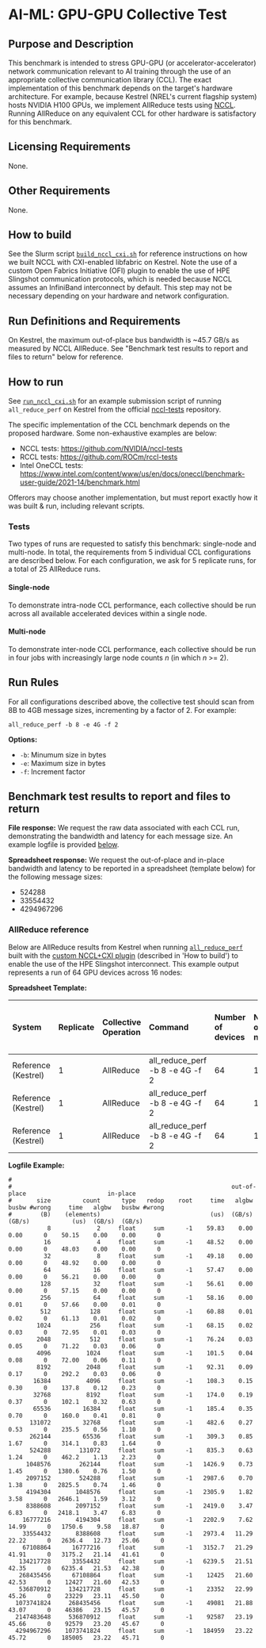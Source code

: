 # AI-ML: GPU-GPU Collective Test

## Purpose and Description

This benchmark is intended to stress GPU-GPU (or accelerator-accelerator) network communication relevant to AI training through the use of an appropriate collective communication library (CCL). The exact implementation of this benchmark depends on the target's hardware architecture. For example, because Kestrel (NREL's current flagship system) hosts NVIDIA H100 GPUs, we implement AllReduce tests using [NCCL](https://developer.nvidia.com/nccl). Running AllReduce on any equivalent CCL for other hardware is satisfactory for this benchmark.

## Licensing Requirements

None.

## Other Requirements

None.

## How to build

See the Slurm script [`build_nccl_cxi.sh`](./build_nccl_cxi.sh) for reference instructions on how we built NCCL with CXI-enabled libfabric on Kestrel. Note the use of a custom Open Fabrics Initiative (OFI) plugin to enable the use of HPE Slingshot communication protocols, which is needed because NCCL assumes an InfiniBand interconnect by default. This step may not be necessary depending on your hardware and network configuration.

## Run Definitions and Requirements

On Kestrel, the maximum out-of-place bus bandwidth is ~45.7 GB/s as measured by NCCL AllReduce. See "Benchmark test results to report and files to return" below for reference.

## How to run

See [`run_nccl_cxi.sh`](./run_nccl_cxi.sh) for an example submission script of running `all_reduce_perf` on Kestrel from the official [nccl-tests](https://github.com/NVIDIA/nccl-tests/tree/master) repository.

The specific implementation of the CCL benchmark depends on the proposed hardware. Some non-exhaustive examples are below:

* NCCL tests: https://github.com/NVIDIA/nccl-tests 
* RCCL tests: https://github.com/ROCm/rccl-tests
* Intel OneCCL tests: https://www.intel.com/content/www/us/en/docs/oneccl/benchmark-user-guide/2021-14/benchmark.html 

Offerors may choose another implementation, but must report exactly how it was built & run, including relevant scripts.

### Tests

Two types of runs are requested to satisfy this benchmark: single-node and multi-node. In total, the requirements from 5 individual CCL configurations are described below. For each configuration, we ask for 5 replicate runs, for a total of 25 AllReduce runs.

#### Single-node

To demonstrate intra-node CCL performance, each collective should be run across all available accelerated devices within a single node.

#### Multi-node

To demonstrate inter-node CCL performance, each collective should be run in four jobs with increasingly large node counts *n* (in which *n* >= 2).

## Run Rules

For all configurations described above, the collective test should scan from 8B to 4GB message sizes, incrementing by a factor of 2. For example:

```
all_reduce_perf -b 8 -e 4G -f 2
```

**Options:**
- `-b`: Minumum size in bytes
- `-e`: Maximum size in bytes
- `-f`: Increment factor


## Benchmark test results to report and files to return

**File response:** We request the raw data associated with each CCL run, demonstrating the bandwidth and latency for each message size. An example logfile is provided [below](#allreduce-reference).

**Spreadsheet response:** We request the out-of-place and in-place bandwidth and latency to be reported in a spreadsheet (template below) for the following message sizes:
* 524288
* 33554432
* 4294967296

### AllReduce reference

Below are AllReduce results from Kestrel when running [`all_reduce_perf`](https://github.com/NVIDIA/nccl-tests/tree/master) built with the [custom NCCL+CXI plugin](https://github.com/NERSC/nccl-ofi-plugin) (described in 'How to build') to enable the use of the HPE Slingshot interconnect. This example output represents a run of 64 GPU devices across 16 nodes:

**Spreadsheet Template:**

|System|Replicate|Collective Operation|Command|Number of devices|Number of nodes|Message size (B)|Out-of-Place Latency (uS)|Out-of-Place Algorithmic Bandwidth (GB/s)|Out-of-Place Bus Bandwidth (GB/s)|In-Place Latency (uS)|In-Place Algorithmic Bandwidth (GB/s)|In-Place Bus Bandwidth (GB/s)|
|:--|:--|:--|:--|:--|:--|:--|:--|:--|:--|:--|:--|:--|
|Reference (Kestrel)|1|AllReduce|all_reduce_perf -b 8 -e 4G -f 2|64|16|524288|835.3|0.63|1.24|462.2|1.13|2.23|
|Reference (Kestrel)|1|AllReduce|all_reduce_perf -b 8 -e 4G -f 2|64|16|33554432|2973.4|11.29|22.22|2636.4|12.73|25.06|
|Reference (Kestrel)|1|AllReduce|all_reduce_perf -b 8 -e 4G -f 2|64|16|4294967296|184959|23.22|45.72|185005|23.22|45.71|

**Logfile Example:**

```
#
#                                                              out-of-place                       in-place
#       size         count      type   redop    root     time   algbw   busbw #wrong     time   algbw   busbw #wrong
#        (B)    (elements)                               (us)  (GB/s)  (GB/s)            (us)  (GB/s)  (GB/s)
           8             2     float     sum      -1    59.83    0.00    0.00      0    50.15    0.00    0.00      0
          16             4     float     sum      -1    48.52    0.00    0.00      0    48.03    0.00    0.00      0
          32             8     float     sum      -1    49.18    0.00    0.00      0    48.92    0.00    0.00      0
          64            16     float     sum      -1    57.47    0.00    0.00      0    56.21    0.00    0.00      0
         128            32     float     sum      -1    56.61    0.00    0.00      0    57.15    0.00    0.00      0
         256            64     float     sum      -1    58.16    0.00    0.01      0    57.66    0.00    0.01      0
         512           128     float     sum      -1    60.88    0.01    0.02      0    61.13    0.01    0.02      0
        1024           256     float     sum      -1    68.15    0.02    0.03      0    72.95    0.01    0.03      0
        2048           512     float     sum      -1    76.24    0.03    0.05      0    71.22    0.03    0.06      0
        4096          1024     float     sum      -1    101.5    0.04    0.08      0    72.00    0.06    0.11      0
        8192          2048     float     sum      -1    92.31    0.09    0.17      0    292.2    0.03    0.06      0
       16384          4096     float     sum      -1    108.3    0.15    0.30      0    137.8    0.12    0.23      0
       32768          8192     float     sum      -1    174.0    0.19    0.37      0    102.1    0.32    0.63      0
       65536         16384     float     sum      -1    185.4    0.35    0.70      0    160.0    0.41    0.81      0
      131072         32768     float     sum      -1    482.6    0.27    0.53      0    235.5    0.56    1.10      0
      262144         65536     float     sum      -1    309.3    0.85    1.67      0    314.1    0.83    1.64      0
      524288        131072     float     sum      -1    835.3    0.63    1.24      0    462.2    1.13    2.23      0
     1048576        262144     float     sum      -1   1426.9    0.73    1.45      0   1380.6    0.76    1.50      0
     2097152        524288     float     sum      -1   2987.6    0.70    1.38      0   2825.5    0.74    1.46      0
     4194304       1048576     float     sum      -1   2305.9    1.82    3.58      0   2646.1    1.59    3.12      0
     8388608       2097152     float     sum      -1   2419.0    3.47    6.83      0   2418.1    3.47    6.83      0
    16777216       4194304     float     sum      -1   2202.9    7.62   14.99      0   1750.6    9.58   18.87      0
    33554432       8388608     float     sum      -1   2973.4   11.29   22.22      0   2636.4   12.73   25.06      0
    67108864      16777216     float     sum      -1   3152.7   21.29   41.91      0   3175.2   21.14   41.61      0
   134217728      33554432     float     sum      -1   6239.5   21.51   42.35      0   6235.4   21.53   42.38      0
   268435456      67108864     float     sum      -1    12425   21.60   42.53      0    12427   21.60   42.53      0
   536870912     134217728     float     sum      -1    23352   22.99   45.26      0    23229   23.11   45.50      0
  1073741824     268435456     float     sum      -1    49081   21.88   43.07      0    46386   23.15   45.57      0
  2147483648     536870912     float     sum      -1    92587   23.19   45.66      0    92579   23.20   45.67      0
  4294967296    1073741824     float     sum      -1   184959   23.22   45.72      0   185005   23.22   45.71      0
```